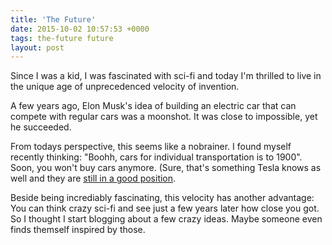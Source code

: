 ```yaml
---
title: 'The Future'
date: 2015-10-02 10:57:53 +0000
tags: the-future future
layout: post
---
```

Since I was a kid, I was fascinated with sci-fi and today I'm thrilled to live in the unique age of unprecedenced velocity of invention.

A few years ago, Elon Musk's idea of building an electric car that can compete with regular cars was a moonshot. It was close to impossible, yet he succeeded.

From todays perspective, this seems like a nobrainer. I found myself recently thinking: "Boohh, cars for individual transportation is to 1900". Soon, you won't buy cars anymore. (Sure, that's something Tesla knows as well and they are [still in a good position]().

Beside being incrediably fascinating, this velocity has another advantage: You can think crazy sci-fi and see just a few years later how close you got. So I thought I start blogging about a few crazy ideas. Maybe someone even finds themself inspired by those.

